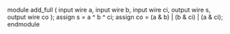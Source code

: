 module add_full
(
input wire a,
input wire b,
input wire ci,
output wire s,
output wire co
);
assign s = a ^ b ^ ci;
assign co = (a & b) | (b & ci) | (a & ci);
endmodule
